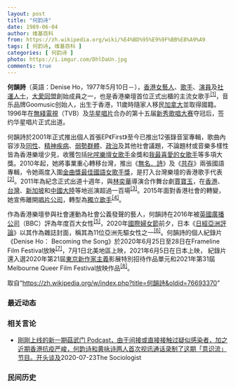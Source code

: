 ```yaml
---
layout: post
title: "何韵诗"
date: 1989-06-04
author: 维基百科
from: https://zh.wikipedia.org/wiki/%E4%BD%95%E9%9F%BB%E8%A9%A9
tags: [ 何韵诗, 维基百科 ]
categories: [ 何韵诗 ]
photo: https://i.imgur.com/DhlDaUn.jpg
comments: true
---
```

<div class="mw-parser-output">
<div id="noteTA-769be56b" class="noteTA"><div class="noteTA-local"><div data-noteta-code="zh-cn:蒙特利尔;zh-hans:蒙特利尔;zh-hk:滿地可;zh-tw:蒙特婁;"></div></div></div>

<p><b>何韻詩</b>（英語：<span lang="en">Denise Ho</span>，1977年5月10日<span class="useeditintro" title="Template:BLP editintro">－</span>），<a href="/wiki/%E9%A6%99%E6%B8%AF" title="香港">香港</a><a href="/wiki/%E5%A5%B3%E8%97%9D%E4%BA%BA" class="mw-redirect" title="女藝人">女藝人</a>、<a href="/wiki/%E6%AD%8C%E6%89%8B" title="歌手">歌手</a>、<a href="/wiki/%E6%BC%94%E5%93%A1" title="演員">演員</a>及<a href="/wiki/%E7%A4%BE%E9%81%8B%E4%BA%BA%E5%A3%AB" class="mw-redirect" title="社運人士">社運人士</a>，<a href="/wiki/%E5%A4%A7%E6%84%9B%E5%90%8C%E7%9B%9F" title="大愛同盟">大愛同盟</a>創始成員之一，也是香港樂壇首位正式出櫃的主流女歌手<sup id="cite_ref-1" class="reference"><a href="#cite_note-1">[1]</a></sup>，音乐品牌Goomusic创始人，出生于香港，11歲時隨家人移民<a href="/wiki/%E5%8A%A0%E6%8B%BF%E5%A4%A7" title="加拿大">加拿大</a>並取得國籍。1996年在<a href="/wiki/%E7%84%A1%E7%B6%AB%E9%9B%BB%E8%A6%96" class="mw-redirect" title="無綫電視">無綫電視</a>（TVB）及<a href="/wiki/%E5%8D%8E%E6%98%9F%E5%94%B1%E7%89%87" class="mw-redirect" title="华星唱片">华星唱片</a>合办的第十五届<a href="/wiki/%E6%96%B0%E7%A7%80%E6%AD%8C%E5%94%B1%E5%A4%A7%E8%B3%BD" class="mw-redirect" title="新秀歌唱大賽">新秀歌唱大赛</a>夺冠后，签约华星唱片正式出道。
</p><p>何韻詩於2001年正式推出個人首張EP《First》至今已推出12張錄音室專輯，歌曲內容涉及<a href="/wiki/%E5%90%8C%E6%80%A7%E6%88%80" title="同性戀">同性</a>、<a href="/wiki/%E7%B2%BE%E7%A5%9E%E7%96%BE%E6%82%A3" title="精神疾患">精神疾病</a>、<a href="/wiki/%E5%BC%B1%E5%8B%A2%E7%BE%A4%E9%AB%94" class="mw-redirect" title="弱勢群體">弱勢群體</a>、<a href="/wiki/%E6%94%BF%E6%B2%BB" title="政治">政治</a>及其他社會議題，不論題材或音樂多樣性皆為香港樂壇少見，收獲包括<a href="/wiki/%E5%8F%B1%E5%92%A4%E6%A8%82%E5%A3%87%E5%A5%B3%E6%AD%8C%E6%89%8B" title="叱咤樂壇女歌手">叱咤樂壇女歌手</a>金獎和<a href="/wiki/%E5%8F%B1%E5%92%A4%E6%A8%82%E5%A3%87%E6%88%91%E6%9C%80%E5%96%9C%E6%84%9B%E7%9A%84%E5%A5%B3%E6%AD%8C%E6%89%8B" title="叱咤樂壇我最喜愛的女歌手">我最喜愛的女歌手</a>等多項大獎。2010年起，她將事業重心轉移台灣，推出《<a href="/wiki/%E7%84%A1%E5%90%8D%C2%B7%E8%A9%A9" title="無名·詩">無名．詩</a>》及《<a href="/wiki/%E5%85%B1%E5%AD%98_(%E4%BD%95%E9%9F%BB%E8%A9%A9)" title="共存 (何韻詩)">共存</a>》兩張國語專輯，令她兩度入圍<a href="/wiki/%E9%87%91%E6%9B%B2%E7%8D%8E%E6%9C%80%E4%BD%B3%E5%9C%8B%E8%AA%9E%E5%A5%B3%E6%AD%8C%E6%89%8B%E7%8D%8E" class="mw-redirect" title="金曲獎最佳國語女歌手獎">金曲獎最佳國語女歌手獎</a>，是打入台灣樂壇的香港歌手代表<sup id="cite_ref-2" class="reference"><a href="#cite_note-2">[2]</a></sup>。2011年為紀念正式出道十週年，與<a href="/wiki/%E6%9E%97%E5%A5%95%E8%8F%AF_(%E9%A6%99%E6%B8%AF)" title="林奕華 (香港)">林奕華</a>導演合作舞台劇<a href="/wiki/%E8%B3%88%E5%AF%B6%E7%8E%89_(%E8%88%9E%E5%8F%B0%E5%8A%87)" title="賈寶玉 (舞台劇)">賈寶玉</a>，在<a href="/wiki/%E9%A6%99%E6%B8%AF" title="香港">香港</a>、<a href="/wiki/%E8%87%BA%E7%81%A3" title="臺灣">台灣</a>、<a href="/wiki/%E6%96%B0%E5%8A%A0%E5%9D%A1" title="新加坡">新加坡</a>和<a href="/wiki/%E4%B8%AD%E5%9C%8B%E5%A4%A7%E9%99%B8" class="mw-redirect" title="中國大陸">中國大陸</a>等地巡演超過一百場<sup id="cite_ref-3" class="reference"><a href="#cite_note-3">[3]</a></sup>。2015年面對香港社會的轉變，她宣佈離開<a href="/wiki/%E5%94%B1%E7%89%87%E5%85%AC%E5%8F%B8" title="唱片公司">唱片公司</a>，轉型為<a href="/wiki/%E7%8D%A8%E7%AB%8B%E6%AD%8C%E6%89%8B" class="mw-redirect" title="獨立歌手">獨立歌手</a><sup id="cite_ref-4" class="reference"><a href="#cite_note-4">[4]</a></sup>。
</p><p>作為香港樂壇參與社會運動為社會公義發聲的藝人，何韻詩在2016年被<a href="/wiki/%E8%8B%B1%E5%9C%8B%E5%BB%A3%E6%92%AD%E5%85%AC%E5%8F%B8" class="mw-redirect" title="英國廣播公司">英國廣播公司</a>（BBC）評為年度百大女性<sup id="cite_ref-5" class="reference"><a href="#cite_note-5">[5]</a></sup>，2020年<a href="/wiki/%E5%9C%8B%E9%9A%9B%E5%A9%A6%E5%A5%B3%E7%AF%80" class="mw-redirect" title="國際婦女節">國際婦女節</a>前夕，日本《<a href="/wiki/%E6%97%A5%E7%BB%8F%E4%BA%9A%E6%B4%B2%E8%AF%84%E8%AE%BA" title="日经亚洲评论">日經亞洲評論</a>》以其作為雜誌封面，稱其為11位亞洲先驅女性之一<sup id="cite_ref-未命名-rHT_-1_6-0" class="reference"><a href="#cite_note-未命名-rHT_-1-6">[6]</a></sup>。何韻詩的個人紀錄片《Denise Ho： Becoming the Song》於2020年6月25日至28日在Frameline Film Festival放映<sup id="cite_ref-7" class="reference"><a href="#cite_note-7">[7]</a></sup>，7月1日北美地區上映，2021年6月5日在日本上映， 紀錄片還入選2020年第21屆<a href="/wiki/%E6%9D%B1%E4%BA%AC%E6%96%B0%E4%BD%9C%E5%AE%B6%E4%B8%BB%E7%BE%A9%E5%BD%B1%E5%B1%95" title="東京新作家主義影展">東京新作家主義</a>影展特別招待作品單元和2021年第31屆Melbourne Queer Film Festival放映作品<sup id="cite_ref-8" class="reference"><a href="#cite_note-8">[8]</a></sup>。
</p>
</div><!--esi <esi:include src="/esitest-fa8a495983347898/content" /> --><noscript><img src="//zh.wikipedia.org/wiki/Special:CentralAutoLogin/start?type=1x1" alt="" title="" width="1" height="1" style="border: none; position: absolute;"></noscript>
<div class="printfooter" data-nosnippet="">取自“<a dir="ltr" href="https://zh.wikipedia.org/w/index.php?title=何韻詩&amp;oldid=76693370">https://zh.wikipedia.org/w/index.php?title=何韻詩&amp;oldid=76693370</a>”</div><div id="recent-news"><h3>最近动态</h3><ul></ul></div><div id="open-opinion"><h3>相关言论</h3><ul><li><a href="https://nodebe4.github.io/opinion/2020-07-23/%E5%88%9A%E5%88%9A%E4%B8%8A%E7%BA%BF%E7%9A%84%E6%96%B0%E4%B8%80%E6%9C%9F%E8%8F%87%E6%AD%A6%E9%97%A8-Podcast-%E7%94%B1%E4%BA%8E%E9%97%B4%E6%8E%A5%E6%88%96%E7%9B%B4%E6%8E%A5%E6%8E%A5%E8%A7%A6%E8%BF%87%E7%96%91%E4%BC%BC%E6%84%9F%E6%9F%93%E8%80%85-%E5%8A%A0%E4%B9%8B%E8%BF%91%E6%9C%9F%E9%A6%99%E6%B8%AF%E6%8A%97%E7%96%AB%E4%B8%A5%E5%B3%BB-%E4%BD%95%E9%9F%B5%E8%AF%97/" title="The Sociologist">刚刚上线的新一期菇武门 Podcast，由于间接或直接接触过疑似感染者，加之近期香港抗疫严峻，何韵诗和黄咏诗两人首次视讯通话录制了这期「意识流」节目。开头谈及</a><time>2020-07-23</time><a class="tag">The Sociologist</a></li>
</ul></div><div id="mjls-record"><h3>民间历史</h3><ul></ul></div>